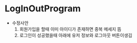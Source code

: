 # LogInOutProgram

- 수정사안
  1. 회원가입을 할때 이미 아이디가 존재하면 중복 메세지 뜸
  2. 로그인이 성공했을때 아래에 유저 정보와 로그아웃 버튼이생김   
